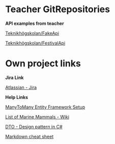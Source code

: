 # Teacher GitRepositories

**API examples from teacher**

[Teknikhögskolan/FakeApi](https://github.com/TeknikhogskolanGothenburg/FakeAPI)

[Teknikhögskolan/FestivalApi](https://github.com/TeknikhogskolanGothenburg/FestivalApi)

# Own project links

**Jira Link**

[Atlassian - Jira](https://mammalapi-group-b.atlassian.net/secure/BrowseProjects.jspa)

**Help Links**

[ManyToMany Entity Framework Setup](https://www.entityframeworktutorial.net/efcore/configure-many-to-many-relationship-in-ef-core.aspx)

[List of Marine Mammals - Wiki](https://en.wikipedia.org/wiki/List_of_marine_mammal_species)

[DTO - Design pattern in C#](https://www.codeproject.com/Articles/1050468/Data-Transfer-Object-Design-Pattern-in-Csharp)

[Markdown cheat sheet](https://github.com/adam-p/markdown-here/wiki/Markdown-Cheatsheet)


[]()
[]()
